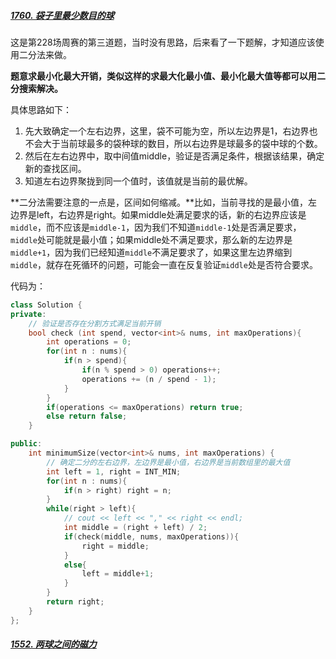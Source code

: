 ##### [1760. 袋子里最少数目的球](https://leetcode-cn.com/problems/minimum-limit-of-balls-in-a-bag/)

这是第228场周赛的第三道题，当时没有思路，后来看了一下题解，才知道应该使用二分法来做。

**题意求最小化最大开销，类似这样的求最大化最小值、最小化最大值等都可以用二分搜索解决。**

具体思路如下：

1. 先大致确定一个左右边界，这里，袋不可能为空，所以左边界是1，右边界也不会大于当前球最多的袋种球的数目，所以右边界是球最多的袋中球的个数。
2. 然后在左右边界中，取中间值middle，验证是否满足条件，根据该结果，确定新的查找区间。
3. 知道左右边界聚拢到同一个值时，该值就是当前的最优解。

**二分法需要注意的一点是，区间如何缩减。**比如，当前寻找的是最小值，左边界是left，右边界是right。如果middle处满足要求的话，新的右边界应该是`middle`，而不应该是`middle-1`，因为我们不知道`middle-1`处是否满足要求，`middle`处可能就是最小值；如果middle处不满足要求，那么新的左边界是`middle+1`，因为我们已经知道`middle`不满足要求了，如果这里左边界缩到`middle`，就存在死循环的问题，可能会一直在反复验证`middle`处是否符合要求。

代码为：

```c++
class Solution {
private:
    // 验证是否存在分割方式满足当前开销
    bool check (int spend, vector<int>& nums, int maxOperations){
        int operations = 0;
        for(int n : nums){
            if(n > spend){
                if(n % spend > 0) operations++;
                operations += (n / spend - 1);
            }
        }
        if(operations <= maxOperations) return true;
        else return false;
    }

public:
    int minimumSize(vector<int>& nums, int maxOperations) {
        // 确定二分的左右边界，左边界是最小值，右边界是当前数组里的最大值
        int left = 1, right = INT_MIN;
        for(int n : nums){
            if(n > right) right = n;
        }
        while(right > left){
            // cout << left << "," << right << endl; 
            int middle = (right + left) / 2;
            if(check(middle, nums, maxOperations)){
                right = middle;
            }
            else{
                left = middle+1;
            }
        }
        return right;
    }
};
```



##### [1552. 两球之间的磁力](https://leetcode-cn.com/problems/magnetic-force-between-two-balls/)



